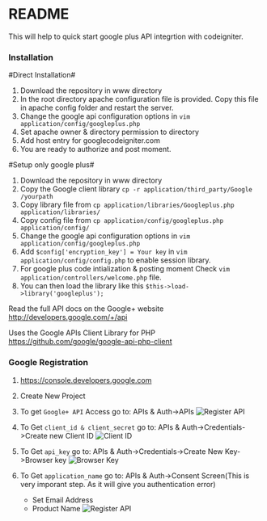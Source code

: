 # README #

This will help to quick start google plus API integrtion with codeigniter.


### Installation ###

#Direct Installation#

1. Download the repository in www directory
2. In the root directory apache configuration file is provided. Copy this file in apache config folder and restart the server.
3. Change the google api configuration options in `vim application/config/googleplus.php` 
4. Set apache owner & directory permission to directory
5. Add host entry for googlecodeigniter.com
6. You are ready to authorize and post moment.

#Setup only google plus#
1. Download the repository in www directory
2. Copy the Google client library `cp -r application/third_party/Google /yourpath`
3. Copy library file from `cp application/libraries/Googleplus.php application/libraries/`
4. Copy config file from `cp application/config/googleplus.php application/config/`
5. Change the google api configuration options in `vim application/config/googleplus.php` 
6. Add `$config['encryption_key'] = Your key` in `vim application/config/config.php` to enable session library.
7. For google plus code intialization & posting moment Check `vim application/controllers/welcome.php` file.
8. You can then load the library like this `$this->load->library('googleplus');`
  
  
Read the full API docs on the Google+ website http://developers.google.com/+/api

Uses the Google APIs Client Library for PHP https://github.com/google/google-api-php-client

### Google Registration ###
1. https://console.developers.google.com

2. Create New Project

3. To get `Google+ API` Access go to: APIs & Auth->APIs
![Register API](https://github.com/rajeshujade/google-plus-api-codeigniter-starter/blob/master/screenshot/3.png)

4. To Get `client_id & client_secret` go to: APIs & Auth->Credentials->Create new Client ID
![Client ID](https://github.com/rajeshujade/google-plus-api-codeigniter-starter/blob/master/screenshot/4.png)

5. To Get `api_key` go to: APIs & Auth->Credentials->Create New Key->Browser key
![Browser Key](https://github.com/rajeshujade/google-plus-api-codeigniter-starter/blob/master/screenshot/5.png)

6. To Get `application_name` go to: APIs & Auth->Consent Screen(This is very imporant step. As it will give you authentication error)
   * Set Email Address
   * Product Name
![Register API](https://github.com/rajeshujade/google-plus-api-codeigniter-starter/blob/master/screenshot/6.png)
